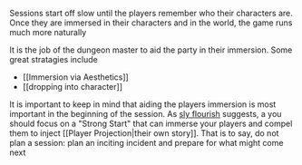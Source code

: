 Sessions start off slow until the players remember who their characters are. Once they are immersed in their characters and in the world, the game runs much more naturally

It is the job of the dungeon master to aid the party in their immersion. Some great stratagies include
- [[Immersion via Aesthetics]] 
- [[dropping into character]]

It is important to keep in mind that aiding the players immersion is most important in the beginning of the session. As [sly flourish]() suggests, a you should focus on a "Strong Start" that can immerse your players and compel them to inject [[Player Projection|their own story]]. That is to say, do not plan a session: plan an inciting incident and prepare for what might come next